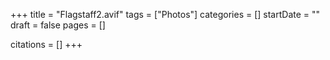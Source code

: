 +++
title = "Flagstaff2.avif"
tags = ["Photos"]
categories = []
startDate = ""
draft = false
pages = []

citations = []
+++
